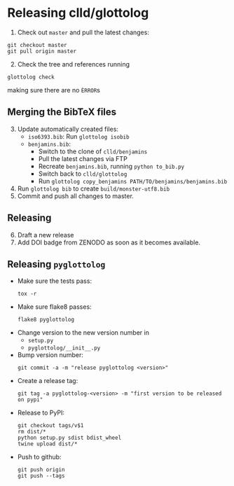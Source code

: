 
Releasing clld/glottolog
========================

1. Check out `master` and pull the latest changes:
```
git checkout master
git pull origin master
```
2. Check the tree and references running
```
glottolog check
```
making sure there are no `ÈRROR`s


Merging the BibTeX files
------------------------

3. Update automatically created files:
   - `iso6393.bib`: Run `glottolog isobib`
   - `benjamins.bib`:
     - Switch to the clone of `clld/benjamins`
     - Pull the latest changes via FTP 
     - Recreate `benjamins.bib`, running `python to_bib.py`
     - Switch back to `clld/glottolog`
     - Run `glottolog copy_benjamins PATH/TO/benjamins/benjamins.bib`
4. Run `glottolog bib` to create `build/monster-utf8.bib`
5. Commit and push all changes to master.


Releasing
---------

6. Draft a new release
7. Add DOI badge from ZENODO as soon as it becomes available.


Releasing `pyglottolog`
-----------------------

- Make sure the tests pass:
  ```
  tox -r
  ```
- Make sure flake8 passes:
  ```
  flake8 pyglottolog
  ```
- Change version to the new version number in
  - `setup.py`
  - `pyglottolog/__init__.py`
- Bump version number:
  ```
  git commit -a -m "release pyglottolog <version>"
  ```
- Create a release tag:
  ```
  git tag -a pyglottolog-<version> -m "first version to be released on pypi"
  ```
- Release to PyPI:
  ```
  git checkout tags/v$1
  rm dist/*
  python setup.py sdist bdist_wheel
  twine upload dist/*
  ```
- Push to github:
  ```
  git push origin
  git push --tags
  ```
